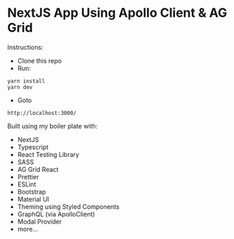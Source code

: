 # NextJS App Using Apollo Client & AG Grid

Instructions:

- Clone this repo
- Run:

```
yarn install
yarn dev
```

- Goto

```
http://localhost:3000/
```

Built using my boiler plate with:

- NextJS
- Typescript
- React Testing Library
- SASS
- AG Grid React
- Prettier
- ESLint
- Bootstrap
- Material UI
- Theming using Styled Components
- GraphQL (via ApolloClient)
- Modal Provider
- more...
